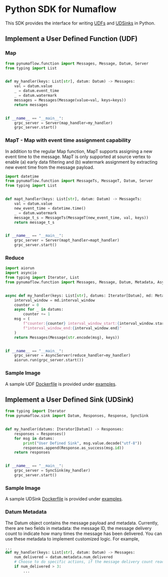 # Python SDK for Numaflow

This SDK provides the interface for writing [UDFs](https://numaflow.numaproj.io/user-guide/user-defined-functions/user-defined-functions/) 
and [UDSinks](https://numaflow.numaproj.io/user-guide/sinks/user-defined-sinks/) in Python.

## Implement a User Defined Function (UDF)


### Map

```python
from pynumaflow.function import Messages, Message, Datum, Server
from typing import List


def my_handler(keys: List[str], datum: Datum) -> Messages:
    val = datum.value
    _ = datum.event_time
    _ = datum.watermark
    messages = Messages(Message(value=val, keys=keys))
    return messages


if __name__ == "__main__":
    grpc_server = Server(map_handler=my_handler)
    grpc_server.start()
```
### MapT - Map with event time assignment capability
In addition to the regular Map function, MapT supports assigning a new event time to the message.
MapT is only supported at source vertex to enable (a) early data filtering and (b) watermark assignment by extracting new event time from the message payload.

```python
import datetime
from pynumaflow.function import MessageTs, MessageT, Datum, Server
from typing import List


def mapt_handler(keys: List[str], datum: Datum) -> MessageTs:
    val = datum.value
    new_event_time = datetime.time()
    _ = datum.watermark
    message_t_s = MessageTs(MessageT(new_event_time, val, keys))
    return message_t_s


if __name__ == "__main__":
    grpc_server = Server(mapt_handler=mapt_handler)
    grpc_server.start()
```

### Reduce

```python
import aiorun
import asyncio
from typing import Iterator, List
from pynumaflow.function import Messages, Message, Datum, Metadata, AsyncServer


async def my_handler(keys: List[str], datums: Iterator[Datum], md: Metadata) -> Messages:
    interval_window = md.interval_window
    counter = 0
    async for _ in datums:
        counter += 1
    msg = (
        f"counter:{counter} interval_window_start:{interval_window.start} "
        f"interval_window_end:{interval_window.end}"
    )
    return Messages(Message(str.encode(msg), keys))


if __name__ == "__main__":
    grpc_server = AsyncServer(reduce_handler=my_handler)
    aiorun.run(grpc_server.start())
```

### Sample Image
A sample UDF [Dockerfile](examples/function/forward_message/Dockerfile) is provided 
under [examples](examples/function/forward_message).

## Implement a User Defined Sink (UDSink)

```python
from typing import Iterator
from pynumaflow.sink import Datum, Responses, Response, SyncSink


def my_handler(datums: Iterator[Datum]) -> Responses:
    responses = Responses()
    for msg in datums:
        print("User Defined Sink", msg.value.decode("utf-8"))
        responses.append(Response.as_success(msg.id))
    return responses


if __name__ == "__main__":
    grpc_server = SyncSink(my_handler)
    grpc_server.start()
```

### Sample Image

A sample UDSink [Dockerfile](examples/sink/log/Dockerfile) is provided 
under [examples](examples/sink/log).

### Datum Metadata
The Datum object contains the message payload and metadata. Currently, there are two fields
in metadata: the message ID, the message delivery count to indicate how many times the message
has been delivered. You can use these metadata to implement customized logic. For example,
```python
...
def my_handler(keys: List[str], datum: Datum) -> Messages:
    num_delivered = datum.metadata.num_delivered
    # Choose to do specific actions, if the message delivery count reaches a certain threshold.
    if num_delivered > 3:
        ...
```